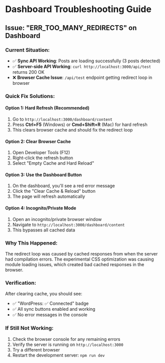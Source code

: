 # Dashboard Troubleshooting Guide

## Issue: "ERR_TOO_MANY_REDIRECTS" on Dashboard

### Current Situation:
- ✅ **Sync API Working**: Posts are loading successfully (3 posts detected)
- ✅ **Server-side API Working**: `curl http://localhost:3000/api/test` returns 200 OK
- ❌ **Browser Cache Issue**: `/api/test` endpoint getting redirect loop in browser

### Quick Fix Solutions:

#### Option 1: Hard Refresh (Recommended)
1. Go to `http://localhost:3000/dashboard/content`
2. Press **Ctrl+F5** (Windows) or **Cmd+Shift+R** (Mac) for hard refresh
3. This clears browser cache and should fix the redirect loop

#### Option 2: Clear Browser Cache
1. Open Developer Tools (F12)
2. Right-click the refresh button
3. Select "Empty Cache and Hard Reload"

#### Option 3: Use the Dashboard Button
1. On the dashboard, you'll see a red error message
2. Click the "Clear Cache & Reload" button
3. The page will refresh automatically

#### Option 4: Incognito/Private Mode
1. Open an incognito/private browser window
2. Navigate to `http://localhost:3000/dashboard/content`
3. This bypasses all cached data

### Why This Happened:
The redirect loop was caused by cached responses from when the server had compilation errors. The experimental CSS optimization was causing module loading issues, which created bad cached responses in the browser.

### Verification:
After clearing cache, you should see:
- ✅ "WordPress: ✅ Connected" badge
- ✅ All sync buttons enabled and working
- ✅ No error messages in the console

### If Still Not Working:
1. Check the browser console for any remaining errors
2. Verify the server is running on `http://localhost:3000`
3. Try a different browser
4. Restart the development server: `npm run dev` 